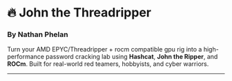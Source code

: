 # 🔥 John the Threadripper
### By Nathan Phelan

Turn your AMD EPYC/Threadripper + rocm compatible gpu rig into a high-performance password cracking lab using **Hashcat**, **John the Ripper**, and **ROCm**. Built for real-world red teamers, hobbyists, and cyber warriors.

---
